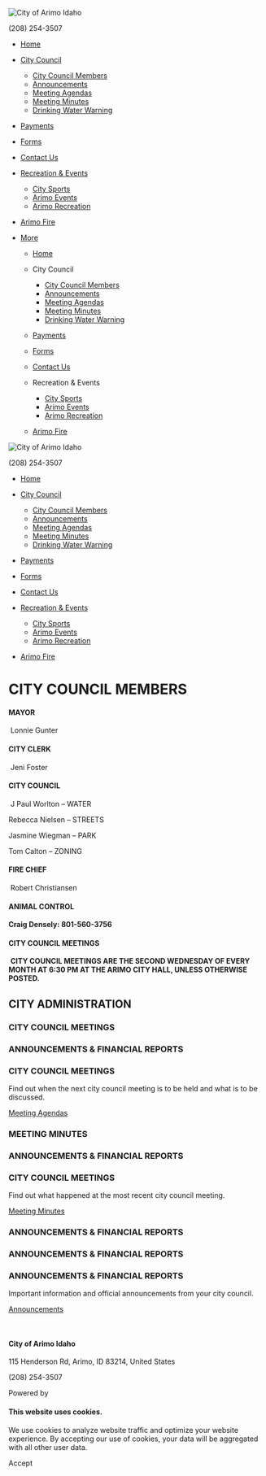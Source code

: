 ![City of Arimo Idaho](https://img1.wsimg.com/isteam/ip/741d876b-0040-4bc8-b1ae-9522b45b65fc/city_of_arimo_logo-1.jpg/:/rs=h:100,cg:true,m/qt=q:100/ll)

(208) 254-3507

- [Home](https://arimo.id.gov)
- [City Council](https://arimo.id.gov/city-council-members)
  
  - [City Council Members](https://arimo.id.gov/city-council-members)
  - [Announcements](https://arimo.id.gov/announcements)
  - [Meeting Agendas](https://netorgft12162706-my.sharepoint.com/:f:/g/personal/citymanager_arimoidaho_us/EghuqBYWlvpGrjUHUAQHDTcBStaLERTfyZkjVfzhpuuekA?e=YMFsJX)
  - [Meeting Minutes](https://netorgft12162706-my.sharepoint.com/:f:/g/personal/citymanager_arimoidaho_us/Eu2fMwTsRnpPhKllsapL7pABITdkydQNJDlUjq2LfKzrqA?e=ASrOTf)
  - [Drinking Water Warning](https://arimo.id.gov/drinking-water-warning)
- [Payments](https://otc.cdc.nicusa.com/p/id/City%20of%20Arimo)
- [Forms](https://netorgft12162706-my.sharepoint.com/:f:/g/personal/citymanager_arimoidaho_us/EsOqhpkX6_FOjNUCYfszniABTVPQWizodu7_v5__CFXfsA?e=o09hgu)
- [Contact Us](https://arimo.id.gov/contact-us)
- [Recreation &amp; Events](https://arimo.id.gov/city-council-members)
  
  - [City Sports](https://arimo.id.gov/city-sports)
  - [Arimo Events](https://arimo.id.gov/arimo-events)
  - [Arimo Recreation](https://arimo.id.gov/arimo-recreation)
- [Arimo Fire](https://arimo.id.gov/arimo-fire)
- [More](https://arimo.id.gov/city-council-members)
  
  - [Home](https://arimo.id.gov)
  - City Council
    
    - [City Council Members](https://arimo.id.gov/city-council-members)
    - [Announcements](https://arimo.id.gov/announcements)
    - [Meeting Agendas](https://netorgft12162706-my.sharepoint.com/:f:/g/personal/citymanager_arimoidaho_us/EghuqBYWlvpGrjUHUAQHDTcBStaLERTfyZkjVfzhpuuekA?e=YMFsJX)
    - [Meeting Minutes](https://netorgft12162706-my.sharepoint.com/:f:/g/personal/citymanager_arimoidaho_us/Eu2fMwTsRnpPhKllsapL7pABITdkydQNJDlUjq2LfKzrqA?e=ASrOTf)
    - [Drinking Water Warning](https://arimo.id.gov/drinking-water-warning)
  - [Payments](https://otc.cdc.nicusa.com/p/id/City%20of%20Arimo)
  - [Forms](https://netorgft12162706-my.sharepoint.com/:f:/g/personal/citymanager_arimoidaho_us/EsOqhpkX6_FOjNUCYfszniABTVPQWizodu7_v5__CFXfsA?e=o09hgu)
  - [Contact Us](https://arimo.id.gov/contact-us)
  - Recreation &amp; Events
    
    - [City Sports](https://arimo.id.gov/city-sports)
    - [Arimo Events](https://arimo.id.gov/arimo-events)
    - [Arimo Recreation](https://arimo.id.gov/arimo-recreation)
  - [Arimo Fire](https://arimo.id.gov/arimo-fire)

![City of Arimo Idaho](https://img1.wsimg.com/isteam/ip/741d876b-0040-4bc8-b1ae-9522b45b65fc/city_of_arimo_logo-1.jpg/:/rs=h:100,cg:true,m/qt=q:100/ll)

(208) 254-3507

- [Home](https://arimo.id.gov)
- [City Council](https://arimo.id.gov/city-council-members)
  
  - [City Council Members](https://arimo.id.gov/city-council-members)
  - [Announcements](https://arimo.id.gov/announcements)
  - [Meeting Agendas](https://netorgft12162706-my.sharepoint.com/:f:/g/personal/citymanager_arimoidaho_us/EghuqBYWlvpGrjUHUAQHDTcBStaLERTfyZkjVfzhpuuekA?e=YMFsJX)
  - [Meeting Minutes](https://netorgft12162706-my.sharepoint.com/:f:/g/personal/citymanager_arimoidaho_us/Eu2fMwTsRnpPhKllsapL7pABITdkydQNJDlUjq2LfKzrqA?e=ASrOTf)
  - [Drinking Water Warning](https://arimo.id.gov/drinking-water-warning)
- [Payments](https://otc.cdc.nicusa.com/p/id/City%20of%20Arimo)
- [Forms](https://netorgft12162706-my.sharepoint.com/:f:/g/personal/citymanager_arimoidaho_us/EsOqhpkX6_FOjNUCYfszniABTVPQWizodu7_v5__CFXfsA?e=o09hgu)
- [Contact Us](https://arimo.id.gov/contact-us)
- [Recreation &amp; Events](https://arimo.id.gov/city-council-members)
  
  - [City Sports](https://arimo.id.gov/city-sports)
  - [Arimo Events](https://arimo.id.gov/arimo-events)
  - [Arimo Recreation](https://arimo.id.gov/arimo-recreation)
- [Arimo Fire](https://arimo.id.gov/arimo-fire)

# CITY COUNCIL MEMBERS

#### MAYOR

 Lonnie Gunter 

#### CITY CLERK

 Jeni Foster 

#### CITY COUNCIL

 J Paul Worlton – WATER

Rebecca Nielsen – STREETS

Jasmine Wiegman – PARK

Tom Calton – ZONING

#### FIRE CHIEF

 Robert Christiansen 

#### ANIMAL CONTROL

**Craig Densely: 801-560-3756** 

#### CITY COUNCIL MEETINGS

 **CITY COUNCIL MEETINGS ARE THE SECOND WEDNESDAY OF EVERY MONTH AT 6:30 PM AT THE ARIMO CITY HALL, UNLESS OTHERWISE POSTED.**

## CITY ADMINISTRATION

### CITY COUNCIL MEETINGS

### ANNOUNCEMENTS &amp; FINANCIAL REPORTS

### CITY COUNCIL MEETINGS

Find out when the next city council meeting is to be held and what is to be discussed.

[Meeting Agendas](https://arimo.id.gov/city-council-members)

### MEETING MINUTES

### ANNOUNCEMENTS &amp; FINANCIAL REPORTS

### CITY COUNCIL MEETINGS

Find out what happened at the most recent city council meeting.

[Meeting Minutes](https://arimo.id.gov/city-council-members)

### ANNOUNCEMENTS &amp; FINANCIAL REPORTS

### ANNOUNCEMENTS &amp; FINANCIAL REPORTS

### ANNOUNCEMENTS &amp; FINANCIAL REPORTS

Important information and official announcements from your city council.

[Announcements](https://arimo.id.gov/city-council-members)

 

#### City of Arimo Idaho

115 Henderson Rd, Arimo, ID 83214, United States

(208) 254-3507

Powered by

#### This website uses cookies.

We use cookies to analyze website traffic and optimize your website experience. By accepting our use of cookies, your data will be aggregated with all other user data.

Accept